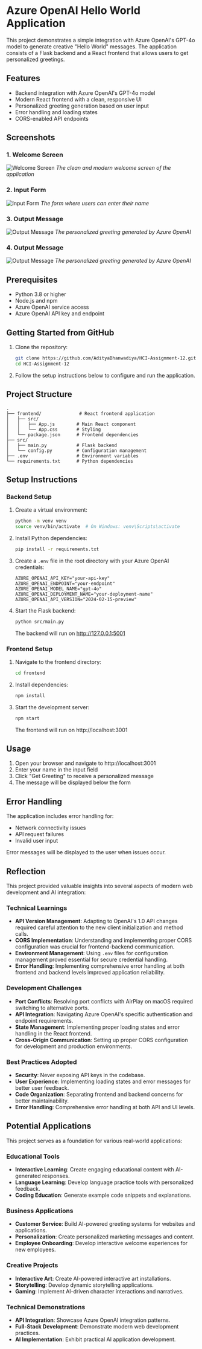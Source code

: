 # Azure OpenAI Hello World Application

This project demonstrates a simple integration with Azure OpenAI's GPT-4o model to generate creative "Hello World" messages. The application consists of a Flask backend and a React frontend that allows users to get personalized greetings.

## Features

- Backend integration with Azure OpenAI's GPT-4o model
- Modern React frontend with a clean, responsive UI
- Personalized greeting generation based on user input
- Error handling and loading states
- CORS-enabled API endpoints

## Screenshots

### 1. Welcome Screen
![Welcome Screen](images/welcome.png)
*The clean and modern welcome screen of the application*

### 2. Input Form
![Input Form](images/input.png)
*The form where users can enter their name*

### 3. Output Message
![Output Message](images/output1.png)
*The personalized greeting generated by Azure OpenAI*

### 4. Output Message
![Output Message](images/output2.png)
*The personalized greeting generated by Azure OpenAI*

## Prerequisites

- Python 3.8 or higher
- Node.js and npm
- Azure OpenAI service access
- Azure OpenAI API key and endpoint

## Getting Started from GitHub

1. Clone the repository:
   ```bash
   git clone https://github.com/AdityaBhanwadiya/HCI-Assignment-12.git
   cd HCI-Assignment-12
   ```

2. Follow the setup instructions below to configure and run the application.

## Project Structure

```
.
├── frontend/              # React frontend application
│   ├── src/
│   │   ├── App.js        # Main React component
│   │   └── App.css       # Styling
│   └── package.json      # Frontend dependencies
├── src/
│   ├── main.py           # Flask backend
│   └── config.py         # Configuration management
├── .env                  # Environment variables
└── requirements.txt      # Python dependencies
```

## Setup Instructions

### Backend Setup

1. Create a virtual environment:
   ```bash
   python -m venv venv
   source venv/bin/activate  # On Windows: venv\Scripts\activate
   ```

2. Install Python dependencies:
   ```bash
   pip install -r requirements.txt
   ```

3. Create a `.env` file in the root directory with your Azure OpenAI credentials:
   ```
   AZURE_OPENAI_API_KEY="your-api-key"
   AZURE_OPENAI_ENDPOINT="your-endpoint"
   AZURE_OPENAI_MODEL_NAME="gpt-4o"
   AZURE_OPENAI_DEPLOYMENT_NAME="your-deployment-name"
   AZURE_OPENAI_API_VERSION="2024-02-15-preview"
   ```

4. Start the Flask backend:
   ```bash
   python src/main.py
   ```
   The backend will run on http://127.0.0.1:5001

### Frontend Setup

1. Navigate to the frontend directory:
   ```bash
   cd frontend
   ```

2. Install dependencies:
   ```bash
   npm install
   ```

3. Start the development server:
   ```bash
   npm start
   ```
   The frontend will run on http://localhost:3001

## Usage

1. Open your browser and navigate to http://localhost:3001
2. Enter your name in the input field
3. Click "Get Greeting" to receive a personalized message
4. The message will be displayed below the form

## Error Handling

The application includes error handling for:
- Network connectivity issues
- API request failures
- Invalid user input

Error messages will be displayed to the user when issues occur.

## Reflection

This project provided valuable insights into several aspects of modern web development and AI integration:

### Technical Learnings
- **API Version Management**: Adapting to OpenAI's 1.0 API changes required careful attention to the new client initialization and method calls.
- **CORS Implementation**: Understanding and implementing proper CORS configuration was crucial for frontend-backend communication.
- **Environment Management**: Using `.env` files for configuration management proved essential for secure credential handling.
- **Error Handling**: Implementing comprehensive error handling at both frontend and backend levels improved application reliability.

### Development Challenges
- **Port Conflicts**: Resolving port conflicts with AirPlay on macOS required switching to alternative ports.
- **API Integration**: Navigating Azure OpenAI's specific authentication and endpoint requirements.
- **State Management**: Implementing proper loading states and error handling in the React frontend.
- **Cross-Origin Communication**: Setting up proper CORS configuration for development and production environments.

### Best Practices Adopted
- **Security**: Never exposing API keys in the codebase.
- **User Experience**: Implementing loading states and error messages for better user feedback.
- **Code Organization**: Separating frontend and backend concerns for better maintainability.
- **Error Handling**: Comprehensive error handling at both API and UI levels.

## Potential Applications

This project serves as a foundation for various real-world applications:

### Educational Tools
- **Interactive Learning**: Create engaging educational content with AI-generated responses.
- **Language Learning**: Develop language practice tools with personalized feedback.
- **Coding Education**: Generate example code snippets and explanations.

### Business Applications
- **Customer Service**: Build AI-powered greeting systems for websites and applications.
- **Personalization**: Create personalized marketing messages and content.
- **Employee Onboarding**: Develop interactive welcome experiences for new employees.

### Creative Projects
- **Interactive Art**: Create AI-powered interactive art installations.
- **Storytelling**: Develop dynamic storytelling applications.
- **Gaming**: Implement AI-driven character interactions and narratives.

### Technical Demonstrations
- **API Integration**: Showcase Azure OpenAI integration patterns.
- **Full-Stack Development**: Demonstrate modern web development practices.
- **AI Implementation**: Exhibit practical AI application development.
